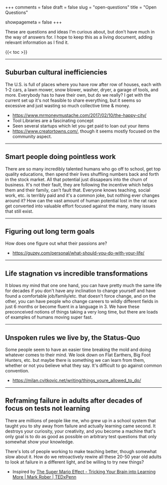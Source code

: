 +++
comments = false
draft = false
slug = "open-questions"
title = "Open Questions"

showpagemeta = false
+++

These are questions and ideas I'm curious about, but don't have much in the way of answers for. I hope to keep this as a living document, adding relevant information as I find it.

{{< toc >}}

---

## Suburban cultural inefficiencies

The U.S. is full of places where you have row after row of houses, each with 1-2 cars, a lawn mower, snow blower, washer, dryer, a garage of tools, and more. Everybody has to have their own, but do we really? I get with the current set up it's not feasible to share everything, but it seems so excessive and just wasting so much collective time & money.

* https://www.mrmoneymustache.com/2017/02/10/the-happy-city/
* Tool Libraries are a fascinating concept
* Seen several startups which let you get paid to loan out your items
* https://www.creatortowns.com/, though it seems mostly focused on the community aspect.

---

## Smart people doing pointless work

There are so many incredibly talented humans who go off to school, get top quality educations, then spend their lives shuffling numbers back and forth in the stock market. All that potential just dissapears into the churn of business. It's not their fault, they are following the incentive which helps them and their family, can't fault that. Everyone knows teaching, social work, etc. is terribly paid and it's a common joke, but nothing ever changes around it? How can the vast amount of human potential lost in the rat race get converted into valuable effort focused against the many, many issues that still exist.

---

## Figuring out long term goals

How does one figure out what their passions are?

* https://guzey.com/personal/what-should-you-do-with-your-life/

---

## Life stagnation vs incredible transformations

It blows my mind that one one hand, you can have pretty much the same life for decades if you don't have any inclination to change yourself and have found a comfortable job/family/etc. that doesn't force change, and on the other, you can have people who change careers to wildly different fields in just 6 months or become fluent in a language in 3. We have these preconceived notions of things taking a very long time, but there are loads of examples of humans moving super fast.

---

## Unspoken rules we live by, the Status-Quo

Some people seem to have an easier time breaking the mold and doing whatever comes to their mind. We look down on Flat Earthers, Big Foot Hunters, etc. but maybe there is something we can learn from them, whether or not you believe what they say. It's difficult to go against common convention.

* https://milan.cvitkovic.net/writing/things_youre_allowed_to_do/

---

## Reframing failure in adults after decades of focus on tests not learning

There are millions of people like me, who grew up in a school system that taught you to shy away from failure and actually learning came second. It destroys your curiosity, your creativity, and you become a machine that's only goal is to do as good as possible on arbitrary test questions that only somewhat show your knowledge.

There's lots of people working to make teaching better, though somewhat slow about it. How do we retroactively rewire all these 20-50 year old adults to look at failure in a different light, and be willing to try new things?

* Inspired by [The Super Mario Effect - Tricking Your Brain into Learning More | Mark Rober | TEDxPenn](https://www.youtube.com/watch?v=9vJRopau0g0)